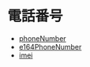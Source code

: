 # 電話番号

* [phoneNumber](phone_number.md)
* [e164PhoneNumber](e164_phone_number.md)
* [imei](imei.md)
